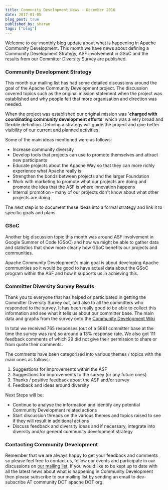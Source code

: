 ```yaml
---
title: Community Development News - December 2016
date: 2017-01-05
blog_post: true
published_by: sharan
tags: ["blog"]
---
```


Welcome to our monthly blog update about what is happening in Apache Community Development. This month we have news
about defining a Community Development Strategy, ASF involvement in GSoC and the results from our Committer Diversity
Survey are published.

### Community Development Strategy

This month our mailing list has had some detailed discussions around the goal of the Apache Community Development
project. The discussion covered topics such as the original mission statement when the project was established and why
people felt that more organisation and direction was needed.

When the project was established our original mission was '**charged with coordinating community development efforts**'
which was a very broad and flexible definition. Defining a strategy will guide the project and give better visibility of
our current and planned activities.

Some of the main ideas mentioned were as follows: 

* Increase community diversity
* Develop tools that projects can use to promote themselves and attract new participants
* Educate projects about the Apache Way so that they can more richly experience what Apache really is
* Strengthen the bonds between projects and the larger Foundation
* Work with marketing to promote what our projects are doing and promote the idea that the ASF is where innovation happens
* Internal promotion - many of our projects don't know about what other projects are doing

The next step is to document these ideas into a formal strategy and link it to specific goals and plans. 

### GSoC

Another big discussion topic this month was around ASF involvement in Google Summer of Code (GSoC) and how we might be
able to gather data and statistics that show more clearly how GSoC benefits our projects and communities.

Apache Community Development's main goal is about developing Apache communities so it would be good to have actual data
about the GSoC program within the ASF and how it supports us in achieving this. 

### Committer Diversity Survey Results

Thank you to everyone that has helped or participated in getting the Committer Diversity Survey out, and also to all the
committers who responded to the survey. It has been really good to be able to collect this information and see what it
tells us about our committer base. The main data and graphs from the survey onto
the [Community Development Wiki](https://s.apache.org/yHON)

In total we received 765 responses (out of a 5861 committer base at the time the survey was run) so around a 13%
response rate. We also got 111 feedback comments of which 29 did not give their permission to share or from quote their
comments. 

The comments have been categorised into various themes / topics with the main ones as follows:

1. Suggestions for improvements within the ASF
1. Suggestions for improvements to the survey (or any future ones)
1. Thanks / positive feedback about the ASF and/or survey
1. Feedback and ideas around diversity

Next Steps will be:

* Continue to analyse the information and identify any potential Community Development related actions
* Start discussion threads on the various themes and topics raised to see if they will result in additional actions
* Discuss feedback and diversity ideas and if necessary, integrate into diversity and/or general community development strategy

### Contacting Community Development

Remember that we are always happy to get your feedback and comments so please feel free to contact us, follow our events
and participate in our discussions on [our mailing list](https://s.apache.org/qdrd). If you would like to be kept up to
date with all the latest news about what is happening in Community Development then please subscribe to our mailing list
by sending an email to dev-subscribe AT community DOT apache DOT org.
